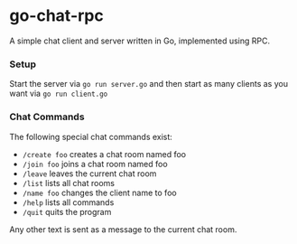 # go-chat-rpc

A simple chat client and server written in Go, implemented using RPC.

### Setup

Start the server via `go run server.go` and then start as many clients as you want via `go run client.go`
### Chat Commands

The following special chat commands exist: 

* `/create foo` creates a chat room named foo
* `/join foo` joins a chat room named foo
* `/leave` leaves the current chat room
* `/list` lists all chat rooms
* `/name foo` changes the client name to foo
* `/help` lists all commands
* `/quit` quits the program

Any other text is sent as a message to the current chat room.
